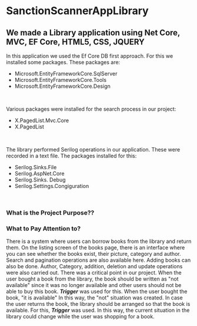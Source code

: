 # SanctionScannerAppLibrary
 ## We made a Library application using Net Core, MVC, EF Core, HTML5, CSS, JQUERY
 <p> In this application we used the Ef Core DB first approach. For this we installed some packages. These packages are:

  <ul>
  <li>Microsoft.EntityFrameworkCore.SqlServer</li>
  <li>Microsoft.EntityFrameworkCore.Tools</li>
  <li>Microsoft.EntityFrameworkCore.Design 
</ul>
 </p>
<br/>
  <p>Various packages were installed for the search process in our project:
    <ul>
  <li>X.PagedList.Mvc.Core</li>
  <li> X.PagedList</li>
</ul></p> 
<br/>
  <p>The library performed Serilog operations in our application. These were recorded in a text file. The packages installed for this:
    <ul>
  <li>Serilog.Sinks.File</li>
  <li>Serilog.AspNet.Core</li>
  <li>Serilog.Sinks. Debug </li>
  <li>Serilog.Settings.Congiguration</li>
</ul>
  </p>
<br/>
<h3>What is the Project Purpose??</h3>
<h3> What to Pay Attention to?</h3>
<p>There is a system where users can borrow books from the library and return them. On the listing screen of the books page, there is an interface where you can see whether the books exist, their picture, category and author. Search and pagination operations are also available here. Adding books can also be done. Author, Category, addition, deletion and update operations were also carried out. There was a critical point in our project. When the user bought a book from the library, the book should be written as "not available" since it was no longer available and other users should not be able to buy this book. <em><strong>Trigger</strong></em> was used for this. When the user bought the book, "it is available" In this way, the "not" situation was created. In case the user returns the book, the library should be arranged so that the book is available. For this,  <em><strong>Trigger</strong></em> was used. In this way, the current situation in the library could change while the user was shopping for a book. </p>
  
  
  
